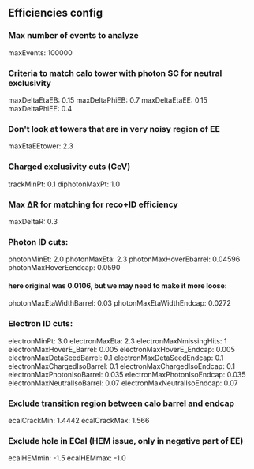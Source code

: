 ##  Efficiencies config

### Max number of events to analyze
maxEvents: 100000

### Criteria to match calo tower with photon SC for neutral exclusivity
maxDeltaEtaEB:  0.15
maxDeltaPhiEB:  0.7
maxDeltaEtaEE:  0.15
maxDeltaPhiEE:  0.4

### Don't look at towers that are in very noisy region of EE
maxEtaEEtower:      2.3

### Charged exclusivity cuts (GeV)
trackMinPt:              0.1 
diphotonMaxPt:      1.0 

### Max ΔR for matching for reco+ID efficiency
maxDeltaR:              0.3

### Photon ID cuts:
photonMinEt:                            2.0
photonMaxEta:                         2.3
photonMaxHoverEbarrel:          0.04596
photonMaxHoverEendcap:       0.0590
#### here original was 0.0106, but we may need to make it more loose:
photonMaxEtaWidthBarrel:       0.03
photonMaxEtaWidthEndcap:    0.0272

### Electron ID cuts:
electronMinPt:                            3.0
electronMaxEta:                         2.3
electronMaxNmissingHits:         1
electronMaxHoverE_Barrel:         0.005
electronMaxHoverE_Endcap:      0.005
electronMaxDetaSeedBarrel:      0.1
electronMaxDetaSeedEndcap:   0.1
electronMaxChargedIsoBarrel:    0.1
electronMaxChargedIsoEndcap: 0.1
electronMaxPhotonIsoBarrel:      0.035
electronMaxPhotonIsoEndcap:   0.035
electronMaxNeutralIsoBarrel:      0.07
electronMaxNeutralIsoEndcap:   0.07

### Exclude transition region between calo barrel and endcap
ecalCrackMin: 1.4442
ecalCrackMax: 1.566

### Exclude hole in ECal (HEM issue, only in negative part of EE)
ecalHEMmin:  -1.5
ecalHEMmax: -1.0
 

